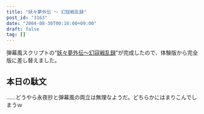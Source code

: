 ```yaml
---
title: "妖々夢外伝 ～ 幻寇戦乱録"
post_id: "3163"
date: "2004-08-30T00:16:00+09:00"
draft: false
tag: []
---
```



弾幕風スクリプトの“[妖々夢外伝～幻寇戦乱録](/tag/touhou-pcb-g)”が完成したので、体験版から完全版に差し替えました。
## 本日の駄文
……どうやら永夜抄と弾幕風の両立は無理なようだ。どちらかにはまりこんでしまうｗ
